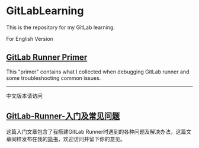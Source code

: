 # GitLabLearning

This is the repository for my GitLab learning.

For English Version

## [GitLab Runner Primer](https://github.com/xz1996/GitLabLearning/blob/master/GitLab%20Runner%20Primer.md)

This "primer" contains what I collected when debugging GitLab runner and some troubleshooting common issues.

---

中文版本请访问

## [GitLab-Runner-入门及常见问题](https://github.com/xz1996/GitLabLearning/blob/master/GitLab-Runner-%E5%85%A5%E9%97%A8%E5%8F%8A%E5%B8%B8%E8%A7%81%E9%97%AE%E9%A2%98.md)

这篇入门文章包含了我搭建GitLab Runner时遇到的各种问题及解决办法，这篇文章同样发布在我的[简书](https://www.jianshu.com/p/19fe0ce7ecec)，欢迎访问并留下你的意见。
